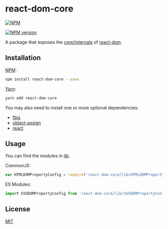 # react-dom-core

[![NPM](https://nodei.co/npm/react-dom-core.png)](https://nodei.co/npm/react-dom-core/)

[![NPM version](https://img.shields.io/npm/v/react-dom-core.svg)](https://www.npmjs.com/package/react-dom-core)

A package that exposes the [core/internals](https://unpkg.com/react-dom@15/lib/) of [react-dom](https://www.npmjs.com/package/react-dom).

## Installation

[NPM](https://www.npmjs.com/package/react-dom-core):

```sh
npm install react-dom-core --save
```

[Yarn](https://yarnpkg.com/en/package/react-dom-core):

```sh
yarn add react-dom-core
```

You may also need to install one or more optional dependencies:
- [fbjs](https://www.npmjs.com/package/fbjs)
- [object-assign](https://www.npmjs.com/package/object-assign)
- [react](https://www.npmjs.com/package/react)

## Usage

You can find the modules in [lib](https://unpkg.com/react-dom-core/lib/).

CommonJS:

```js
var HTMLDOMPropertyConfig = require('react-dom-core/lib/HTMLDOMPropertyConfig');
```

ES Modules:

```js
import SVGDOMPropertyConfig from 'react-dom-core/lib/SVGDOMPropertyConfig';
```

## License

[MIT](https://github.com/remarkablemark/react-dom-core/blob/master/LICENSE)
